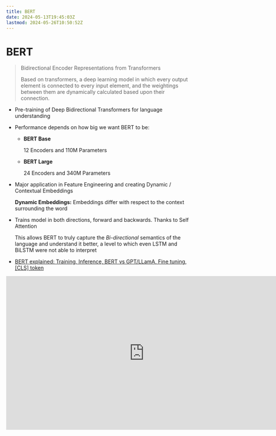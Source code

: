```yaml
---
title: BERT
date: 2024-05-13T19:45:03Z
lastmod: 2024-05-26T10:50:52Z
---
```


# BERT

> Bidirectional Encoder Representations from Transformers
>
> Based on transformers, a deep learning model in which every output element is connected to every input element, and the weightings between them are dynamically calculated based upon their connection.

* Pre-training of Deep Bidirectional Transformers for language understanding
* Performance depends on how big we want BERT to be:

  * **BERT Base**

    12 Encoders and 110M Parameters
  * **BERT Large**

    24 Encoders and 340M Parameters
* Major application in Feature Engineering and creating Dynamic / Contextual Embeddings

  **Dynamic Embeddings:**  Embeddings differ with respect to the context surrounding the word
* Trains model in both directions, forward and backwards. Thanks to Self Attention

  This allows BERT to truly capture the *Bi-directional* semantics of the language and understand it better, a level to which even LSTM and BiLSTM were not able to interpret
* [BERT explained: Training, Inference, BERT vs GPT/LLamA, Fine tuning, [CLS] token](https://www.youtube.com/watch?v=90mGPxR2GgY)

<iframe sandbox="allow-forms allow-presentation allow-same-origin allow-scripts allow-modals" src="https://www.youtube.com/embed/xI0HHN5XKDo" data-src="" border="0" frameborder="no" framespacing="0" allowfullscreen="true" style="width: 747px; height: 417px;"></iframe>
